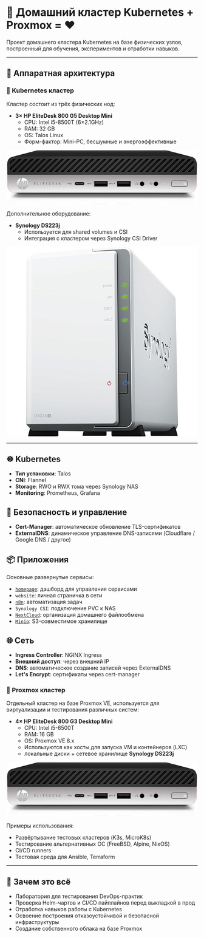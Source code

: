# 🏡 Домашний кластер Kubernetes + Proxmox = ❤️

Проект домашнего кластера Kubernetes на базе физических узлов, построенный для обучения, экспериментов и отработки навыков.

---

## 🧱 Аппаратная архитектура

### 🔹 Kubernetes кластер

Кластер состоит из трёх физических нод:

- **3× HP EliteDesk 800 G5 Desktop Mini**
  - CPU: Intel i5-8500T (6×2.1GHz)
  - RAM: 32 GB
  - OS: Talos Linux
  - Форм-фактор: Mini-PC, бесшумные и энергоэффективные

<p align="center">
  <img src="images/ZZ_HP_EliteDesk_800_G5_Desktop_Mini.png" alt="HP EliteDesk 800 G5 Desktop Mini" width="500">
</p>

Дополнительное оборудование:

- **Synology DS223j**
  - Используется для shared volumes и CSI
  - Интеграция с кластером через Synology CSI Driver

<p align="center">
  <img src="images/ZZ_Synology_DS223j.png" alt="Synology DS223j" width="500">
</p>

---

## ☸️ Kubernetes

- **Тип установки**: Talos
- **CNI**: Flannel
- **Storage**: RWO и RWX тома через Synology NAS
- **Monitoring**: Prometheus, Grafana

## 🔐 Безопасность и управление

- **Cert-Manager**: автоматическое обновление TLS-сертификатов
- **ExternalDNS**: динамическое управление DNS-записями (Cloudflare / Google DNS / другое)

## 📦 Приложения

Основные развернутые сервисы:

- [`homepage`](https://gethomepage.dev/): дашборд для управления сервисами
- `website`: личная страничка в сети
- [`n8n`](https://n8n.io/): автоматизация задач
- `Synology CSI`: подключение PVC к NAS
- [`NextCloud`](https://nextcloud.com/): организация домашнего файлообмена
- [`Minio`](https://min.io/): S3-совместимое хранилище

## 🌐 Сеть

- **Ingress Controller**: NGINX Ingress
- **Внешний доступ**: через внешний IP
- **DNS**: автоматическое создание записей через ExternalDNS
- **Let's Encrypt**: сертификаты через cert-manager

### 🔹 Proxmox кластер

Отдельный кластер на базе Proxmox VE, используется для виртуализации и тестирования различных систем:

- **4× HP EliteDesk 800 G3 Desktop Mini**
  - CPU: Intel i5-6500T
  - RAM: 16 GB
  - OS: Proxmox VE 8.x
  - Используются как хосты для запуска VM и контейнеров (LXC)
  - локальные диски + сетевое хранилище **Synology DS223j**

<p align="center">
  <img src="images/ZZ_HP_EliteDesk_800_G5_Desktop_Mini.png" alt="HP EliteDesk 800 G3 Desktop Mini" width="500">
</p>

Примеры использования:
- Развёртывание тестовых кластеров (K3s, MicroK8s)
- Тестирование альтернативных ОС (FreeBSD, Alpine, NixOS)
- CI/CD runners
- Тестовая среда для Ansible, Terraform

---

## 🚀 Зачем это всё

- Лаборатория для тестирования DevOps-практик
- Проверка Helm-чартов и CI/CD пайплайнов перед выкладкой в прод
- Отработка навыков работы с Kubernetes
- Освоение построения отказоустойчивой и безопасной инфраструктуры
- Создание собственного облака на базе Proxmox